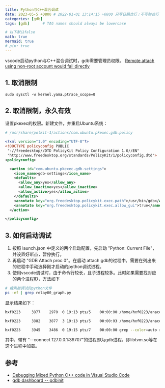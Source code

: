 ```yaml
---
title: Python与C++混合调试
date: 2023-05-5 +0800 # 2022-01-01 13:14:15 +0800 只写日期也行；不写秒也行；这样也行 2022-03-09T00:55:42+08:00
categories: [gdb]
tags: [gdb]      # TAG names should always be lowercase

# 以下默认false
math: true
mermaid: true
# pin: true
---
```


vscode启动python与C++混合调试时，gdb需要管理员权限。
[Remote attach using non-root account would fail directly](https://github.com/microsoft/vscode-remote-release/issues/2053)

## 1. 取消限制

```shell
sudo sysctl -w kernel.yama.ptrace_scope=0
```

## 2. 取消限制，永久有效

设置pkexec的权限。新建文件，并重启Ubuntu系统：

```bash
# /usr/share/polkit-1/actions/com.ubuntu.pkexec.gdb.policy
```

```xml
<?xml version="1.0" encoding="UTF-8"?>
<!DOCTYPE policyconfig PUBLIC
 "-//freedesktop//DTD PolicyKit Policy Configuration 1.0//EN"
 "http://www.freedesktop.org/standards/PolicyKit/1/policyconfig.dtd">
<policyconfig>

  <action id="com.ubuntu.pkexec.gdb-settings">
    <icon_name>gdb-settings</icon_name>
    <defaults>
      <allow_any>yes</allow_any>
      <allow_inactive>yes</allow_inactive>
      <allow_active>yes</allow_active>
    </defaults>
    <annotate key="org.freedesktop.policykit.exec.path">/usr/bin/gdb</annotate>
    <annotate key="org.freedesktop.policykit.exec.allow_gui">true</annotate>
  </action>

</policyconfig>
```

## 3. 如何启动调试

1. 按照 launch.json 中定义的两个启动配置，先启动 "Python: Current File"，并设置好断点，暂停执行。
2. 再启动 "GDB Attach proc 0"。在启动 attach gdb的过程中，需要在列出来的进程中手动选择刚才启动的python调试进程。
3. 使用vscode调试时，由于命令行较长，且子进程较多。此时如果需要找对应的两个进程ID，方法如下

```bash
# 搜索被调试的python文件
ps -ef | grep relay00_graph.py
```

显示结果如下：

```bash
hxf0223     3877    2970  0 19:13 pts/5    00:00:00 /home/hxf0223/anaconda3/bin/python /home/hxf0223/.vscode-server/extensions/ms-python.python-2022.18.2/pythonFiles/lib/python/debugpy/adapter/../../debugpy/launcher 40627 -- /home/hxf0223/work/tvm_study/python/relay00_graph.py

hxf0223     3882    3877  3 19:13 pts/5    00:00:03 /home/hxf0223/anaconda3/bin/python /home/hxf0223/.vscode-server/extensions/ms-python.python-2022.18.2/pythonFiles/lib/python/debugpy/adapter/../../debugpy/launcher/../../debugpy --connect 127.0.0.1:39707 --configure-qt none --adapter-access-token 138af13a7101628b9d16326d38bf3a390f664ea5d7afcdbebbbc4a67c10708ec /home/hxf0223/work/tvm_study/python/relay00_graph.py

hxf0223     3945    3486  0 19:15 pts/7    00:00:00 grep --color=auto relay00_graph.p
```

其中，带有 "--connect 127.0.0.1:39707"的进程即为gdb进程，即libtvm.so等在这个进程中加载。

## 参考

- [Debugging Mixed Python C++ code in Visual Studio Code](https://gist.github.com/asroy/ca018117e5dbbf53569b696a8c89204f#file-debugging-mixed-python-c-code-in-visual-studio-code)
- [gdb dashboard -- gdbinit](https://github.com/cyrus-and/gdb-dashboard)
